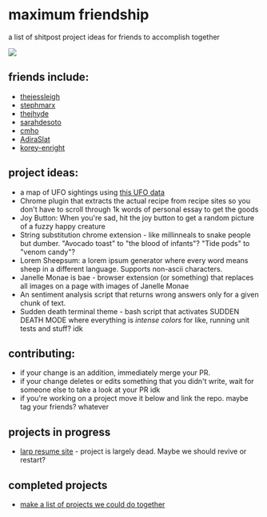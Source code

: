 # maximum friendship
a list of shitpost project ideas for friends to accomplish together

![](https://media.giphy.com/media/MaMBAXPQix88o/giphy.gif)

## friends include:
- [thejessleigh](https://github.com/thejessleigh/)
- [stephmarx](https://github.com/stephmarx)
- [thejhyde](https://github.com/thejhyde)
- [sarahdesoto](https://github.com/sarahdesoto)
- [cmho](https://github.com/cmho)
- [AdiraSlat](https://github.com/AdiraSlat)
- [korey-enright](https://github.com/korey-enright)

## project ideas:
- a map of UFO sightings using [this UFO data](http://www.nuforc.org/webreports.html)
- Chrome plugin that extracts the actual recipe from recipe sites so you don't have to scroll through 1k words of personal essay to get the goods
- Joy Button: When you're sad, hit the joy button to get a random picture of a fuzzy happy creature
- String substitution chrome extension - like millinneals to snake people but dumber. "Avocado toast" to "the blood of infants"? "Tide pods" to "venom candy"?
- Lorem Sheepsum: a lorem ipsum generator where every word means sheep in a different language. Supports non-ascii characters.
- Janelle Monae is bae - browser extension (or something) that replaces all images on a page with images of Janelle Monae
- An sentiment analysis script that returns wrong answers only for a given chunk of text.
- Sudden death terminal theme - bash script that activates SUDDEN DEATH MODE where everything is *intense colors* for like, running unit tests and stuff? idk

## contributing:
- if your change is an addition, immediately merge your PR.
- if your change deletes or edits something that you didn't write, wait for someone else to take a look at your PR idk
- if you're working on a project move it below and link the repo. maybe tag your friends? whatever

## projects in progress
- [larp resume site](https://github.com/stephmarx/larp-resume-site) - project is largely dead. Maybe we should revive or restart?

## completed projects
- [make a list of projects we could do together](https://github.com/thejessleigh/maximum-friendship)
